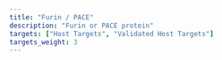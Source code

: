 ```yaml
---
title: "Furin / PACE"
description: "Furin or PACE protein"
targets: ["Host Targets", "Validated Host Targets"]
targets_weight: 3
---
```

